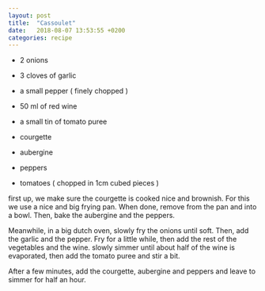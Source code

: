 ```yaml
---
layout: post
title:  "Cassoulet"
date:   2018-08-07 13:53:55 +0200
categories: recipe
---
```




- 2 onions
- 3 cloves of garlic
- a small pepper
( finely chopped )

- 50 ml of red wine
- a small tin of tomato puree

- courgette
- aubergine
- peppers
- tomatoes
( chopped in 1cm cubed pieces )

first up, we make sure the courgette is cooked nice and brownish. For this we use a nice and big frying pan. When done, remove from the pan and into a bowl. Then, bake the aubergine and the peppers.

Meanwhile, in a big dutch oven, slowly fry the onions until soft. Then, add the garlic and the pepper. Fry for a little while, then add the rest of the vegetables and the wine. slowly simmer until about half of the wine is evaporated, then add the tomato puree and stir a bit.

After a few minutes, add the courgette, aubergine and peppers and leave to simmer for half an hour.
